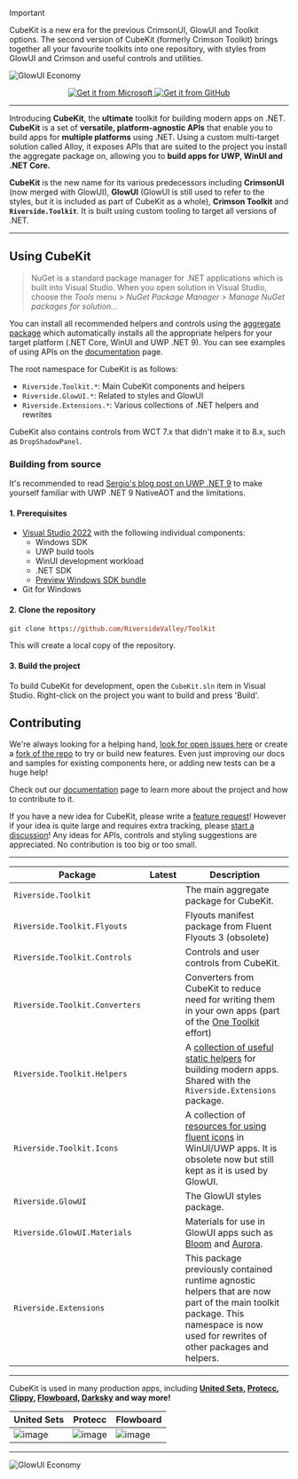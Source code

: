 > [!IMPORTANT]
> CubeKit is a new era for the previous CrimsonUI, GlowUI and Toolkit options.
> The second version of CubeKit (formerly Crimson Toolkit) brings together all your favourite toolkits into one repository, with styles from GlowUI and Crimson and useful controls and utilities.

![GlowUI Economy](https://github.com/user-attachments/assets/ed1298b0-03b6-4d2d-bf7d-abe5fcc4c039)

<p align="center">
    <a href='https://nuget.org/packages/Riverside.Toolkit'>
      <img src='https://github.com/Rise-Software/Rise-Media-Player/assets/74561130/3d7edcaf-26d8-4453-a751-29b851721abd' alt='Get it from Microsoft' />
    </a>
    <a href='https://github.com/RiversideValley/Toolkit/releases/latest'>
      <img src='https://github.com/Rise-Software/Rise-Media-Player/assets/74561130/60deb402-0c8e-4579-80e6-69cb7b19cd43' alt='Get it from GitHub' />
    </a>
</p>

---

Introducing **CubeKit**, the **ultimate** toolkit for building modern apps on .NET. **CubeKit** is a set of **versatile, platform-agnostic APIs** that enable you to build apps for **multiple platforms** using .NET.
Using a custom multi-target solution called Alloy, it exposes APIs that are suited to the project you install the aggregate package on, allowing you to **build apps for UWP, WinUI and .NET Core.**

**CubeKit** is the new name for its various predecessors including **CrimsonUI** (now merged with GlowUI), **GlowUI** (GlowUI is still used to refer to the styles, but it is included as part of CubeKit as a whole), **Crimson Toolkit** and **`Riverside.Toolkit`**.
It is built using custom tooling to target all versions of .NET.

---

## Using CubeKit

> NuGet is a standard package manager for .NET applications which is built into Visual Studio. When you open solution in Visual Studio, choose the *Tools* menu > *NuGet Package Manager* > *Manage NuGet packages for solution…* 

You can install all recommended helpers and controls using the [aggregate package](https://nuget.org/packages/Riverside.Toolkit) which automatically installs all the appropriate helpers for your target platform (.NET Core, WinUI and UWP .NET 9).
You can see examples of using APIs on the [documentation](https://riversidevalley.github.io/Toolkit) page.

The root namespace for CubeKit is as follows:
- `Riverside.Toolkit.*`: Main CubeKit components and helpers
- `Riverside.GlowUI.*`: Related to styles and GlowUI
- `Riverside.Extensions.*`: Various collections of .NET helpers and rewrites

CubeKit also contains controls from WCT 7.x that didn't make it to 8.x, such as `DropShadowPanel`.

### Building from source

It's recommended to read [Sergio's blog post on UWP .NET 9](https://devblogs.microsoft.com/ifdef-windows/preview-uwp-support-for-dotnet-9-native-aot/) to make yourself familiar with UWP .NET 9 NativeAOT and the limitations.

#### 1. Prerequisites

- [Visual Studio 2022](https://visualstudio.microsoft.com/vs/) with the following individual components:
    - Windows SDK
    - UWP build tools
    - WinUI development workload
    - .NET SDK
    - [Preview Windows SDK bundle](https://aka.ms/preview-uwp-support-for-dotnet9-windows-sdk)
- Git for Windows

#### 2. Clone the repository

```ps
git clone https://github.com/RiversideValley/Toolkit
```

This will create a local copy of the repository.

#### 3. Build the project

To build CubeKit for development, open the `CubeKit.sln` item in Visual Studio. Right-click on the project you want to build and press 'Build'.

## Contributing

We're always looking for a helping hand, [look for open issues here](https://github.com/RiversideValley/Toolkit/issues) or create a [fork of the repo](https://github.com/RiversideValley/Toolkit/fork) to try or build new features.
Even just improving our docs and samples for existing components here, or adding new tests can be a huge help!

Check out our [documentation](https://riversidevalley.github.io/Toolkit) page to learn more about the project and how to contribute to it.

If you have a new idea for CubeKit, please write a [feature request](https://github.com/RiversideValley/Toolkit/issues/new?q=sort%3Aupdated-desc+is%3Aissue+is%3Aopen&template=feature_request.yml)! However if your idea is quite large and requires extra tracking, please [start a discussion](https://github.com/RiversideValley/Toolkit/discussions/new?category=ideas)! Any ideas for APIs, controls and styling suggestions are appreciated. No contribution is too big or too small.

---

| Package | Latest | Description |
|--------|--------|--------|
| `Riverside.Toolkit` | | The main aggregate package for CubeKit. |
| `Riverside.Toolkit.Flyouts` | | Flyouts manifest package from Fluent Flyouts 3 (obsolete) |
| `Riverside.Toolkit.Controls` | | Controls and user controls from CubeKit. |
| `Riverside.Toolkit.Converters` | | Converters from CubeKit to reduce need for writing them in your own apps (part of the [One Toolkit](https://github.com/RiversideValley/Toolkit/discussions/22) effort) |
| `Riverside.Toolkit.Helpers` | | A [collection of useful static helpers](https://riversidevalley.github.io/Toolkit/api/Riverside.Toolkit.Helpers.html) for building modern apps. Shared with the `Riverside.Extensions` package. |
| `Riverside.Toolkit.Icons` | | A collection of [resources for using fluent icons](https://riversidevalley.github.io/Toolkit/api/Riverside.Toolkit.Icons.html) in WinUI/UWP apps. It is obsolete now but still kept as it is used by GlowUI. |
| `Riverside.GlowUI` | | The GlowUI styles package. |
| `Riverside.GlowUI.Materials` | | Materials for use in GlowUI apps such as [Bloom](https://riversidevalley.github.io/Toolkit/api/Riverside.GlowUI.Materials.BloomView.html) and [Aurora](https://riversidevalley.github.io/Toolkit/api/Riverside.GlowUI.Materials.AuroraLite.html). |
| `Riverside.Extensions` | | This package previously contained runtime agnostic helpers that are now part of the main toolkit package. This namespace is now used for rewrites of other packages and helpers. |

---

CubeKit is used in many production apps, including **[United Sets](https://apps.microsoft.com/detail/9N7CWZ3L5RWL), [Protecc](https://apps.microsoft.com/detail/9PJX91M06TZS), [Clippy](https://apps.microsoft.com/detail/9NWK37S35V5T), [Flowboard](https://apps.microsoft.com/detail/9PB20HCH5XN2), [Darksky](https://apps.microsoft.com/detail/9NP22DTFSCTS) and way more!**

| United Sets | Protecc | Flowboard |
|--------|--------|--------|
| ![image](https://github.com/user-attachments/assets/a5925938-3b21-4848-842d-ca58aa574e08) | ![image](https://github.com/user-attachments/assets/23bde4df-0a92-43ea-9589-9c30b39c7f12) | ![image](https://github.com/user-attachments/assets/fd4c20bb-325b-422b-9ff9-d6f29a3c7b67) |

---

![GlowUI Economy](https://github.com/user-attachments/assets/f7603612-fc65-41d0-b169-eaca51434b42)
